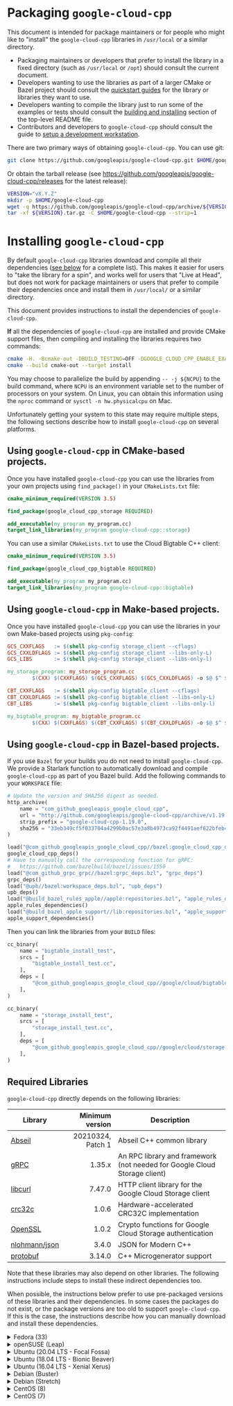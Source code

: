 # Packaging `google-cloud-cpp`

<!-- This is an automatically generated file -->
<!-- Make changes in ci/generate-markdown/generate-packaging.sh -->

This document is intended for package maintainers or for people who might like
to "install" the `google-cloud-cpp` libraries in `/usr/local` or a similar
directory.

* Packaging maintainers or developers that prefer to install the library in a
  fixed directory (such as `/usr/local` or `/opt`) should consult the current
  document.
* Developers wanting to use the libraries as part of a larger CMake or Bazel
  project should consult the [quickstart guides](/README.md#quickstart) for the
  library or libraries they want to use.
* Developers wanting to compile the library just to run some of the examples or
  tests should consult the
  [building and installing](/README.md#building-and-installing) section of the
  top-level README file.
* Contributors and developers to `google-cloud-cpp` should consult the guide to
  [setup a development workstation][howto-setup-dev-workstation].

[howto-setup-dev-workstation]: /doc/contributor/howto-guide-setup-development-workstation.md

There are two primary ways of obtaining `google-cloud-cpp`. You can use git:

```bash
git clone https://github.com/googleapis/google-cloud-cpp.git $HOME/google-cloud-cpp
```

Or obtain the tarball release (see
https://github.com/googleapis/google-cloud-cpp/releases for the latest
release):

```bash
VERSION="vX.Y.Z"
mkdir -p $HOME/google-cloud-cpp
wget -q https://github.com/googleapis/google-cloud-cpp/archive/${VERSION}.tar.gz
tar -xf ${VERSION}.tar.gz -C $HOME/google-cloud-cpp --strip=1
```

# Installing `google-cloud-cpp`

<!-- This is an automatically generated file -->
<!-- Make changes in ci/generate-markdown/generate-packaging.sh -->

By default `google-cloud-cpp` libraries download and compile all their
dependencies ([see below](#required-libraries) for a complete list). This makes
it easier for users to "take the library for a spin", and works well for users
that "Live at Head", but does not work for package maintainers or users that
prefer to compile their dependencies once and install them in `/usr/local/` or
a similar directory.

This document provides instructions to install the dependencies of
`google-cloud-cpp`.

**If** all the dependencies of `google-cloud-cpp` are installed and provide
CMake support files, then compiling and installing the libraries
requires two commands:

```bash
cmake -H. -Bcmake-out -DBUILD_TESTING=OFF -DGOOGLE_CLOUD_CPP_ENABLE_EXAMPLES=OFF
cmake --build cmake-out --target install
```

You may choose to parallelize the build by appending `-- -j ${NCPU}` to the
build command, where `NCPU` is an environment variable set to the number of
processors on your system. On Linux, you can obtain this information using the
`nproc` command or `sysctl -n hw.physicalcpu` on Mac.

Unfortunately getting your system to this state may require multiple steps,
the following sections describe how to install `google-cloud-cpp` on several
platforms.

## Using `google-cloud-cpp` in CMake-based projects.

Once you have installed `google-cloud-cpp` you can use the libraries from
your own projects using `find_package()` in your `CMakeLists.txt` file:

```CMake
cmake_minimum_required(VERSION 3.5)

find_package(google_cloud_cpp_storage REQUIRED)

add_executable(my_program my_program.cc)
target_link_libraries(my_program google-cloud-cpp::storage)
```

You can use a similar `CMakeLists.txt` to use the Cloud Bigtable C++ client:

```CMake
cmake_minimum_required(VERSION 3.5)

find_package(google_cloud_cpp_bigtable REQUIRED)

add_executable(my_program my_program.cc)
target_link_libraries(my_program google-cloud-cpp::bigtable)
```

## Using `google-cloud-cpp` in Make-based projects.

Once you have installed `google-cloud-cpp` you can use the libraries in your
own Make-based projects using `pkg-config`:

```Makefile
GCS_CXXFLAGS   := $(shell pkg-config storage_client --cflags)
GCS_CXXLDFLAGS := $(shell pkg-config storage_client --libs-only-L)
GCS_LIBS       := $(shell pkg-config storage_client --libs-only-l)

my_storage_program: my_storage_program.cc
        $(CXX) $(CXXFLAGS) $(GCS_CXXFLAGS) $(GCS_CXXLDFLAGS) -o $@ $^ $(GCS_LIBS)

CBT_CXXFLAGS   := $(shell pkg-config bigtable_client --cflags)
CBT_CXXLDFLAGS := $(shell pkg-config bigtable_client --libs-only-L)
CBT_LIBS       := $(shell pkg-config bigtable_client --libs-only-l)

my_bigtable_program: my_bigtable_program.cc
        $(CXX) $(CXXFLAGS) $(CBT_CXXFLAGS) $(CBT_CXXLDFLAGS) -o $@ $^ $(CBT_LIBS)
```

## Using `google-cloud-cpp` in Bazel-based projects.

If you use `Bazel` for your builds you do not need to install
`google-cloud-cpp`. We provide a Starlark function to automatically download and
compile `google-cloud-cpp` as part of you Bazel build. Add the following
commands to your `WORKSPACE` file:

```Python
# Update the version and SHA256 digest as needed.
http_archive(
    name = "com_github_googleapis_google_cloud_cpp",
    url = "http://github.com/googleapis/google-cloud-cpp/archive/v1.19.0.tar.gz",
    strip_prefix = "google-cloud-cpp-1.19.0",
    sha256 = "33eb349cf5f033704a4299b0ac57e3a8b4973ca92f4491aef822bfeb41e69d27",
)

load("@com_github_googleapis_google_cloud_cpp//bazel:google_cloud_cpp_deps.bzl", "google_cloud_cpp_deps")
google_cloud_cpp_deps()
# Have to manually call the corresponding function for gRPC:
#   https://github.com/bazelbuild/bazel/issues/1550
load("@com_github_grpc_grpc//bazel:grpc_deps.bzl", "grpc_deps")
grpc_deps()
load("@upb//bazel:workspace_deps.bzl", "upb_deps")
upb_deps()
load("@build_bazel_rules_apple//apple:repositories.bzl", "apple_rules_dependencies")
apple_rules_dependencies()
load("@build_bazel_apple_support//lib:repositories.bzl", "apple_support_dependencies")
apple_support_dependencies()
```

Then you can link the libraries from your `BUILD` files:

```Python
cc_binary(
    name = "bigtable_install_test",
    srcs = [
        "bigtable_install_test.cc",
    ],
    deps = [
        "@com_github_googleapis_google_cloud_cpp//google/cloud/bigtable:bigtable_client",
    ],
)

cc_binary(
    name = "storage_install_test",
    srcs = [
        "storage_install_test.cc",
    ],
    deps = [
        "@com_github_googleapis_google_cloud_cpp//google/cloud/storage:storage_client",
    ],
)
```

## Required Libraries

`google-cloud-cpp` directly depends on the following libraries:

| Library | Minimum version | Description |
| ------- | --------------: | ----------- |
| [Abseil][abseil-gh] | 20210324, Patch 1 | Abseil C++ common library |
| [gRPC][gRPC-gh] | 1.35.x | An RPC library and framework (not needed for Google Cloud Storage client) |
| [libcurl][libcurl-gh] | 7.47.0  | HTTP client library for the Google Cloud Storage client |
| [crc32c][crc32c-gh]  | 1.0.6 | Hardware-accelerated CRC32C implementation |
| [OpenSSL][OpenSSL-gh] | 1.0.2 | Crypto functions for Google Cloud Storage authentication |
| [nlohmann/json][nlohmann-json-gh] | 3.4.0 | JSON for Modern C++ |
| [protobuf][protobuf-gh] | 3.14.0 | C++ Microgenerator support |

[abseil-gh]: https://github.com/abseil/abseil-cpp
[gRPC-gh]: https://github.com/grpc/grpc
[libcurl-gh]: https://github.com/curl/curl
[crc32c-gh]: https://github.com/google/crc32c
[OpenSSL-gh]: https://github.com/openssl/openssl
[nlohmann-json-gh]: https://github.com/nlohmann/json
[protobuf-gh]: https://github.com/protocolbuffers/protobuf

Note that these libraries may also depend on other libraries. The following
instructions include steps to install these indirect dependencies too.

When possible, the instructions below prefer to use pre-packaged versions of
these libraries and their dependencies. In some cases the packages do not exist,
or the package versions are too old to support `google-cloud-cpp`. If this is
the case, the instructions describe how you can manually download and install
these dependencies.

<details>
<summary>Fedora (33)</summary>
<br>

Install the minimal development tools:

```bash
sudo dnf makecache && \
sudo dnf install -y ccache cmake gcc-c++ git make openssl-devel patch pkgconfig \
        zlib-devel
```

Fedora 31 includes packages for gRPC, libcurl, and OpenSSL that are recent
enough for the project. Install these packages and additional development
tools to compile the dependencies:

```bash
sudo dnf makecache && \
sudo dnf install -y grpc-devel grpc-plugins \
        libcurl-devel protobuf-compiler tar wget zlib-devel
```

The following steps will install libraries and tools in `/usr/local`. By
default pkg-config does not search in these directories.

```bash
export PKG_CONFIG_PATH=/usr/local/lib64/pkgconfig
```

#### Abseil

We need a recent version of Abseil.

```bash
mkdir -p $HOME/Downloads/abseil-cpp && cd $HOME/Downloads/abseil-cpp
curl -sSL https://github.com/abseil/abseil-cpp/archive/20210324.1.tar.gz | \
    tar -xzf - --strip-components=1 && \
    sed -i 's/^#define ABSL_OPTION_USE_\(.*\) 2/#define ABSL_OPTION_USE_\1 0/' "absl/base/options.h" && \
    cmake \
      -DCMAKE_BUILD_TYPE=Release \
      -DBUILD_TESTING=OFF \
      -DBUILD_SHARED_LIBS=yes \
      -DCMAKE_CXX_STANDARD=11 \
      -H. -Bcmake-out && \
    cmake --build cmake-out -- -j ${NCPU:-4} && \
sudo cmake --build cmake-out --target install -- -j ${NCPU:-4} && \
sudo ldconfig
```

#### crc32c

The project depends on the Crc32c library, we need to compile this from
source:

```bash
mkdir -p $HOME/Downloads/crc32c && cd $HOME/Downloads/crc32c
curl -sSL https://github.com/google/crc32c/archive/1.1.0.tar.gz | \
    tar -xzf - --strip-components=1 && \
    cmake \
        -DCMAKE_BUILD_TYPE=Release \
        -DBUILD_SHARED_LIBS=yes \
        -DCRC32C_BUILD_TESTS=OFF \
        -DCRC32C_BUILD_BENCHMARKS=OFF \
        -DCRC32C_USE_GLOG=OFF \
        -H. -Bcmake-out && \
    cmake --build cmake-out -- -j ${NCPU:-4} && \
sudo cmake --build cmake-out --target install -- -j ${NCPU:-4} && \
sudo ldconfig
```

#### nlohmann_json library

The project depends on the nlohmann_json library. We use CMake to
install it as this installs the necessary CMake configuration files.
Note that this is a header-only library, and often installed manually.
This leaves your environment without support for CMake pkg-config.

```bash
mkdir -p $HOME/Downloads/json && cd $HOME/Downloads/json
curl -sSL https://github.com/nlohmann/json/archive/v3.9.1.tar.gz | \
    tar -xzf - --strip-components=1 && \
    cmake \
      -DCMAKE_BUILD_TYPE=Release \
      -DBUILD_SHARED_LIBS=yes \
      -DBUILD_TESTING=OFF \
      -H. -Bcmake-out/nlohmann/json && \
sudo cmake --build cmake-out/nlohmann/json --target install -- -j ${NCPU} && \
sudo ldconfig
```

#### Compile and install the main project

We can now compile and install `google-cloud-cpp`

```bash
# Pick a location to install the artifacts, e.g., `/usr/local` or `/opt`
PREFIX="${HOME}/google-cloud-cpp-installed"
cmake -H. -Bcmake-out \
  -DBUILD_TESTING=OFF \
  -DGOOGLE_CLOUD_CPP_ENABLE_EXAMPLES=OFF \
  -DCMAKE_INSTALL_PREFIX="${PREFIX}"
cmake --build cmake-out -- -j "$(nproc)"
cmake --build cmake-out --target install
```

</details>

<details>
<summary>openSUSE (Leap)</summary>
<br>

Install the minimal development tools, libcurl and OpenSSL. The gRPC Makefile
uses `which` to determine whether the compiler is available. Install this
command for the extremely rare case where it may be missing from your
workstation or build server.

```bash
sudo zypper refresh && \
sudo zypper install --allow-downgrade -y automake ccache cmake curl \
        gcc gcc-c++ git gzip libcurl-devel libopenssl-devel \
        libtool make patch re2-devel tar wget which zlib zlib-devel-static
```

The following steps will install libraries and tools in `/usr/local`. openSUSE
does not search for shared libraries in these directories by default, there
are multiple ways to solve this problem, the following steps are one solution:

```bash
(echo "/usr/local/lib" ; echo "/usr/local/lib64") | \
sudo tee /etc/ld.so.conf.d/usrlocal.conf
export PKG_CONFIG_PATH=/usr/local/lib/pkgconfig:/usr/local/lib64/pkgconfig
export PATH=/usr/local/bin:${PATH}
```

#### Abseil

We need a recent version of Abseil.

```bash
mkdir -p $HOME/Downloads/abseil-cpp && cd $HOME/Downloads/abseil-cpp
curl -sSL https://github.com/abseil/abseil-cpp/archive/20210324.1.tar.gz | \
    tar -xzf - --strip-components=1 && \
    sed -i 's/^#define ABSL_OPTION_USE_\(.*\) 2/#define ABSL_OPTION_USE_\1 0/' "absl/base/options.h" && \
    cmake \
      -DCMAKE_BUILD_TYPE=Release \
      -DBUILD_TESTING=OFF \
      -DBUILD_SHARED_LIBS=yes \
      -DCMAKE_CXX_STANDARD=11 \
      -H. -Bcmake-out && \
    cmake --build cmake-out -- -j ${NCPU:-4} && \
sudo cmake --build cmake-out --target install -- -j ${NCPU:-4} && \
sudo ldconfig
```

#### Protobuf

We need to install a version of Protobuf that is recent enough to support the
Google Cloud Platform proto files:

```bash
mkdir -p $HOME/Downloads/protobuf && cd $HOME/Downloads/protobuf
curl -sSL https://github.com/google/protobuf/archive/v3.17.1.tar.gz | \
    tar -xzf - --strip-components=1 && \
    cmake \
        -DCMAKE_BUILD_TYPE=Release \
        -DBUILD_SHARED_LIBS=yes \
        -Dprotobuf_BUILD_TESTS=OFF \
        -Hcmake -Bcmake-out && \
    cmake --build cmake-out -- -j ${NCPU:-4} && \
sudo cmake --build cmake-out --target install -- -j ${NCPU:-4} && \
sudo ldconfig
```

#### c-ares

Recent versions of gRPC require c-ares >= 1.11, while openSUSE/Leap
distributes c-ares-1.9. Manually install a newer version:

```bash
mkdir -p $HOME/Downloads/c-ares && cd $HOME/Downloads/c-ares
curl -sSL https://github.com/c-ares/c-ares/archive/cares-1_14_0.tar.gz | \
    tar -xzf - --strip-components=1 && \
    ./buildconf && ./configure && make -j ${NCPU:-4} && \
sudo make install && \
sudo ldconfig
```

#### gRPC

We also need a version of gRPC that is recent enough to support the Google
Cloud Platform proto files. We manually install it using:

```bash
mkdir -p $HOME/Downloads/grpc && cd $HOME/Downloads/grpc
curl -sSL https://github.com/grpc/grpc/archive/v1.37.1.tar.gz | \
    tar -xzf - --strip-components=1 && \
    cmake \
        -DCMAKE_BUILD_TYPE=Release \
        -DgRPC_INSTALL=ON \
        -DgRPC_BUILD_TESTS=OFF \
        -DgRPC_ABSL_PROVIDER=package \
        -DgRPC_CARES_PROVIDER=package \
        -DgRPC_PROTOBUF_PROVIDER=package \
        -DgRPC_RE2_PROVIDER=package \
        -DgRPC_SSL_PROVIDER=package \
        -DgRPC_ZLIB_PROVIDER=package \
        -H. -Bcmake-out && \
    cmake --build cmake-out -- -j ${NCPU:-4} && \
sudo cmake --build cmake-out --target install -- -j ${NCPU:-4} && \
sudo ldconfig
```

#### crc32c

The project depends on the Crc32c library, we need to compile this from
source:

```bash
mkdir -p $HOME/Downloads/crc32c && cd $HOME/Downloads/crc32c
curl -sSL https://github.com/google/crc32c/archive/1.1.0.tar.gz | \
    tar -xzf - --strip-components=1 && \
    cmake \
        -DCMAKE_BUILD_TYPE=Release \
        -DBUILD_SHARED_LIBS=yes \
        -DCRC32C_BUILD_TESTS=OFF \
        -DCRC32C_BUILD_BENCHMARKS=OFF \
        -DCRC32C_USE_GLOG=OFF \
        -H. -Bcmake-out && \
    cmake --build cmake-out -- -j ${NCPU:-4} && \
sudo cmake --build cmake-out --target install -- -j ${NCPU:-4} && \
sudo ldconfig
```

#### nlohmann_json library

The project depends on the nlohmann_json library. We use CMake to
install it as this installs the necessary CMake configuration files.
Note that this is a header-only library, and often installed manually.
This leaves your environment without support for CMake pkg-config.

```bash
mkdir -p $HOME/Downloads/json && cd $HOME/Downloads/json
curl -sSL https://github.com/nlohmann/json/archive/v3.9.1.tar.gz | \
    tar -xzf - --strip-components=1 && \
    cmake \
      -DCMAKE_BUILD_TYPE=Release \
      -DBUILD_SHARED_LIBS=yes \
      -DBUILD_TESTING=OFF \
      -H. -Bcmake-out/nlohmann/json && \
sudo cmake --build cmake-out/nlohmann/json --target install -- -j ${NCPU} && \
sudo ldconfig
```

#### Compile and install the main project

We can now compile and install `google-cloud-cpp`

```bash
# Pick a location to install the artifacts, e.g., `/usr/local` or `/opt`
PREFIX="${HOME}/google-cloud-cpp-installed"
cmake -H. -Bcmake-out \
  -DBUILD_TESTING=OFF \
  -DGOOGLE_CLOUD_CPP_ENABLE_EXAMPLES=OFF \
  -DCMAKE_INSTALL_PREFIX="${PREFIX}"
cmake --build cmake-out -- -j "$(nproc)"
cmake --build cmake-out --target install
```

</details>

<details>
<summary>Ubuntu (20.04 LTS - Focal Fossa)</summary>
<br>

Install the minimal development tools, libcurl, OpenSSL and libc-ares:

```bash
export DEBIAN_FRONTEND=noninteractive
sudo apt-get update && \
sudo apt-get --no-install-recommends install -y apt-transport-https apt-utils \
        automake build-essential ccache cmake ca-certificates curl git \
        gcc g++ libc-ares-dev libc-ares2 libcurl4-openssl-dev libre2-dev \
        libssl-dev m4 make pkg-config tar wget zlib1g-dev
```

#### Abseil

We need a recent version of Abseil.

```bash
mkdir -p $HOME/Downloads/abseil-cpp && cd $HOME/Downloads/abseil-cpp
curl -sSL https://github.com/abseil/abseil-cpp/archive/20210324.1.tar.gz | \
    tar -xzf - --strip-components=1 && \
    sed -i 's/^#define ABSL_OPTION_USE_\(.*\) 2/#define ABSL_OPTION_USE_\1 0/' "absl/base/options.h" && \
    cmake \
      -DCMAKE_BUILD_TYPE=Release \
      -DBUILD_TESTING=OFF \
      -DBUILD_SHARED_LIBS=yes \
      -DCMAKE_CXX_STANDARD=11 \
      -H. -Bcmake-out && \
    cmake --build cmake-out -- -j ${NCPU:-4} && \
sudo cmake --build cmake-out --target install -- -j ${NCPU:-4} && \
sudo ldconfig
```

#### Protobuf

We need to install a version of Protobuf that is recent enough to support the
Google Cloud Platform proto files:

```bash
mkdir -p $HOME/Downloads/protobuf && cd $HOME/Downloads/protobuf
curl -sSL https://github.com/google/protobuf/archive/v3.17.1.tar.gz | \
    tar -xzf - --strip-components=1 && \
    cmake \
        -DCMAKE_BUILD_TYPE=Release \
        -DBUILD_SHARED_LIBS=yes \
        -Dprotobuf_BUILD_TESTS=OFF \
        -Hcmake -Bcmake-out && \
    cmake --build cmake-out -- -j ${NCPU:-4} && \
sudo cmake --build cmake-out --target install -- -j ${NCPU:-4} && \
sudo ldconfig
```

#### gRPC

We also need a version of gRPC that is recent enough to support the Google
Cloud Platform proto files. We install it using:

```bash
mkdir -p $HOME/Downloads/grpc && cd $HOME/Downloads/grpc
curl -sSL https://github.com/grpc/grpc/archive/v1.37.1.tar.gz | \
    tar -xzf - --strip-components=1 && \
    cmake \
        -DCMAKE_BUILD_TYPE=Release \
        -DgRPC_INSTALL=ON \
        -DgRPC_BUILD_TESTS=OFF \
        -DgRPC_ABSL_PROVIDER=package \
        -DgRPC_CARES_PROVIDER=package \
        -DgRPC_PROTOBUF_PROVIDER=package \
        -DgRPC_RE2_PROVIDER=package \
        -DgRPC_SSL_PROVIDER=package \
        -DgRPC_ZLIB_PROVIDER=package \
        -H. -Bcmake-out && \
    cmake --build cmake-out -- -j ${NCPU:-4} && \
sudo cmake --build cmake-out --target install -- -j ${NCPU:-4} && \
sudo ldconfig
```

#### crc32c

The project depends on the Crc32c library, we need to compile this from
source:

```bash
mkdir -p $HOME/Downloads/crc32c && cd $HOME/Downloads/crc32c
curl -sSL https://github.com/google/crc32c/archive/1.1.0.tar.gz | \
    tar -xzf - --strip-components=1 && \
    cmake \
        -DCMAKE_BUILD_TYPE=Release \
        -DBUILD_SHARED_LIBS=yes \
        -DCRC32C_BUILD_TESTS=OFF \
        -DCRC32C_BUILD_BENCHMARKS=OFF \
        -DCRC32C_USE_GLOG=OFF \
        -H. -Bcmake-out && \
    cmake --build cmake-out -- -j ${NCPU:-4} && \
sudo cmake --build cmake-out --target install -- -j ${NCPU:-4} && \
sudo ldconfig
```

#### nlohmann_json library

The project depends on the nlohmann_json library. We use CMake to
install it as this installs the necessary CMake configuration files.
Note that this is a header-only library, and often installed manually.
This leaves your environment without support for CMake pkg-config.

```bash
mkdir -p $HOME/Downloads/json && cd $HOME/Downloads/json
curl -sSL https://github.com/nlohmann/json/archive/v3.9.1.tar.gz | \
    tar -xzf - --strip-components=1 && \
    cmake \
      -DCMAKE_BUILD_TYPE=Release \
      -DBUILD_SHARED_LIBS=yes \
      -DBUILD_TESTING=OFF \
      -H. -Bcmake-out/nlohmann/json && \
sudo cmake --build cmake-out/nlohmann/json --target install -- -j ${NCPU} && \
sudo ldconfig
```

#### Compile and install the main project

We can now compile and install `google-cloud-cpp`

```bash
# Pick a location to install the artifacts, e.g., `/usr/local` or `/opt`
PREFIX="${HOME}/google-cloud-cpp-installed"
cmake -H. -Bcmake-out \
  -DBUILD_TESTING=OFF \
  -DGOOGLE_CLOUD_CPP_ENABLE_EXAMPLES=OFF \
  -DCMAKE_INSTALL_PREFIX="${PREFIX}"
cmake --build cmake-out -- -j "$(nproc)"
cmake --build cmake-out --target install
```

</details>

<details>
<summary>Ubuntu (18.04 LTS - Bionic Beaver)</summary>
<br>

Install the minimal development tools, libcurl, OpenSSL and libc-ares:

```bash
sudo apt-get update && \
sudo apt-get --no-install-recommends install -y apt-transport-https apt-utils \
        automake build-essential ccache cmake ca-certificates curl git \
        gcc g++ libc-ares-dev libc-ares2 libcurl4-openssl-dev libssl-dev m4 \
        make pkg-config tar wget zlib1g-dev
```

#### Abseil

We need a recent version of Abseil.

```bash
mkdir -p $HOME/Downloads/abseil-cpp && cd $HOME/Downloads/abseil-cpp
curl -sSL https://github.com/abseil/abseil-cpp/archive/20210324.1.tar.gz | \
    tar -xzf - --strip-components=1 && \
    sed -i 's/^#define ABSL_OPTION_USE_\(.*\) 2/#define ABSL_OPTION_USE_\1 0/' "absl/base/options.h" && \
    cmake \
      -DCMAKE_BUILD_TYPE=Release \
      -DBUILD_TESTING=OFF \
      -DBUILD_SHARED_LIBS=yes \
      -DCMAKE_CXX_STANDARD=11 \
      -H. -Bcmake-out && \
    cmake --build cmake-out -- -j ${NCPU:-4} && \
sudo cmake --build cmake-out --target install -- -j ${NCPU:-4} && \
sudo ldconfig
```

#### Protobuf

We need to install a version of Protobuf that is recent enough to support the
Google Cloud Platform proto files:

```bash
mkdir -p $HOME/Downloads/protobuf && cd $HOME/Downloads/protobuf
curl -sSL https://github.com/google/protobuf/archive/v3.17.1.tar.gz | \
    tar -xzf - --strip-components=1 && \
    cmake \
        -DCMAKE_BUILD_TYPE=Release \
        -DBUILD_SHARED_LIBS=yes \
        -Dprotobuf_BUILD_TESTS=OFF \
        -Hcmake -Bcmake-out && \
    cmake --build cmake-out -- -j ${NCPU:-4} && \
sudo cmake --build cmake-out --target install -- -j ${NCPU:-4} && \
sudo ldconfig
```

#### RE2

We need a newer version of RE2 than the system package provides.

```bash
mkdir -p $HOME/Downloads/re2 && cd $HOME/Downloads/re2
curl -sSL https://github.com/google/re2/archive/2020-11-01.tar.gz | \
    tar -xzf - --strip-components=1 && \
    cmake -DCMAKE_BUILD_TYPE=Release \
        -DBUILD_SHARED_LIBS=ON \
        -DRE2_BUILD_TESTING=OFF \
        -H. -Bcmake-out && \
    cmake --build cmake-out -- -j ${NCPU:-4} && \
sudo cmake --build cmake-out --target install -- -j ${NCPU:-4} && \
sudo ldconfig
```

#### gRPC

We also need a version of gRPC that is recent enough to support the Google
Cloud Platform proto files. We install it using:

```bash
mkdir -p $HOME/Downloads/grpc && cd $HOME/Downloads/grpc
curl -sSL https://github.com/grpc/grpc/archive/v1.37.1.tar.gz | \
    tar -xzf - --strip-components=1 && \
    cmake \
        -DCMAKE_BUILD_TYPE=Release \
        -DgRPC_INSTALL=ON \
        -DgRPC_BUILD_TESTS=OFF \
        -DgRPC_ABSL_PROVIDER=package \
        -DgRPC_CARES_PROVIDER=package \
        -DgRPC_PROTOBUF_PROVIDER=package \
        -DgRPC_RE2_PROVIDER=package \
        -DgRPC_SSL_PROVIDER=package \
        -DgRPC_ZLIB_PROVIDER=package \
        -H. -Bcmake-out && \
    cmake --build cmake-out -- -j ${NCPU:-4} && \
sudo cmake --build cmake-out --target install -- -j ${NCPU:-4} && \
sudo ldconfig
```

#### crc32c

The project depends on the Crc32c library, we need to compile this from
source:

```bash
mkdir -p $HOME/Downloads/crc32c && cd $HOME/Downloads/crc32c
curl -sSL https://github.com/google/crc32c/archive/1.1.0.tar.gz | \
    tar -xzf - --strip-components=1 && \
    cmake \
        -DCMAKE_BUILD_TYPE=Release \
        -DBUILD_SHARED_LIBS=yes \
        -DCRC32C_BUILD_TESTS=OFF \
        -DCRC32C_BUILD_BENCHMARKS=OFF \
        -DCRC32C_USE_GLOG=OFF \
        -H. -Bcmake-out && \
    cmake --build cmake-out -- -j ${NCPU:-4} && \
sudo cmake --build cmake-out --target install -- -j ${NCPU:-4} && \
sudo ldconfig
```

#### nlohmann_json library

The project depends on the nlohmann_json library. We use CMake to
install it as this installs the necessary CMake configuration files.
Note that this is a header-only library, and often installed manually.
This leaves your environment without support for CMake pkg-config.

```bash
mkdir -p $HOME/Downloads/json && cd $HOME/Downloads/json
curl -sSL https://github.com/nlohmann/json/archive/v3.9.1.tar.gz | \
    tar -xzf - --strip-components=1 && \
    cmake \
      -DCMAKE_BUILD_TYPE=Release \
      -DBUILD_SHARED_LIBS=yes \
      -DBUILD_TESTING=OFF \
      -H. -Bcmake-out/nlohmann/json && \
sudo cmake --build cmake-out/nlohmann/json --target install -- -j ${NCPU} && \
sudo ldconfig
```

#### Compile and install the main project

We can now compile and install `google-cloud-cpp`

```bash
# Pick a location to install the artifacts, e.g., `/usr/local` or `/opt`
PREFIX="${HOME}/google-cloud-cpp-installed"
cmake -H. -Bcmake-out \
  -DBUILD_TESTING=OFF \
  -DGOOGLE_CLOUD_CPP_ENABLE_EXAMPLES=OFF \
  -DCMAKE_INSTALL_PREFIX="${PREFIX}"
cmake --build cmake-out -- -j "$(nproc)"
cmake --build cmake-out --target install
```

</details>

<details>
<summary>Ubuntu (16.04 LTS - Xenial Xerus)</summary>
<br>

Install the minimal development tools, OpenSSL and libcurl:

```bash
sudo apt-get update && \
sudo apt-get --no-install-recommends install -y apt-transport-https apt-utils \
        automake build-essential ccache cmake ca-certificates curl git \
        gcc g++ libcurl4-openssl-dev libssl-dev libtool m4 make \
        pkg-config tar wget zlib1g-dev
```

#### Abseil

We need a recent version of Abseil.

```bash
mkdir -p $HOME/Downloads/abseil-cpp && cd $HOME/Downloads/abseil-cpp
curl -sSL https://github.com/abseil/abseil-cpp/archive/20210324.1.tar.gz | \
    tar -xzf - --strip-components=1 && \
    sed -i 's/^#define ABSL_OPTION_USE_\(.*\) 2/#define ABSL_OPTION_USE_\1 0/' "absl/base/options.h" && \
    cmake \
      -DCMAKE_BUILD_TYPE=Release \
      -DBUILD_TESTING=OFF \
      -DBUILD_SHARED_LIBS=yes \
      -DCMAKE_CXX_STANDARD=11 \
      -H. -Bcmake-out && \
    cmake --build cmake-out -- -j ${NCPU:-4} && \
sudo cmake --build cmake-out --target install -- -j ${NCPU:-4} && \
sudo ldconfig
```

#### Protobuf

We need to install a version of Protobuf that is recent enough to support the
Google Cloud Platform proto files:

```bash
mkdir -p $HOME/Downloads/protobuf && cd $HOME/Downloads/protobuf
curl -sSL https://github.com/google/protobuf/archive/v3.17.1.tar.gz | \
    tar -xzf - --strip-components=1 && \
    cmake \
        -DCMAKE_BUILD_TYPE=Release \
        -DBUILD_SHARED_LIBS=yes \
        -Dprotobuf_BUILD_TESTS=OFF \
        -Hcmake -Bcmake-out && \
    cmake --build cmake-out -- -j ${NCPU:-4} && \
sudo cmake --build cmake-out --target install -- -j ${NCPU:-4} && \
sudo ldconfig
```

#### c-ares

Recent versions of gRPC require c-ares >= 1.11, while Ubuntu-16.04
distributes c-ares-1.10. Manually install a newer version:

```bash
mkdir -p $HOME/Downloads/c-ares && cd $HOME/Downloads/c-ares
curl -sSL https://github.com/c-ares/c-ares/archive/cares-1_14_0.tar.gz | \
    tar -xzf - --strip-components=1 && \
    ./buildconf && ./configure && make -j ${NCPU:-4} && \
sudo make install && \
sudo ldconfig
```

#### RE2

We need a newer version of RE2 than the system package provides.

```bash
mkdir -p $HOME/Downloads/re2 && cd $HOME/Downloads/re2
curl -sSL https://github.com/google/re2/archive/2020-11-01.tar.gz | \
    tar -xzf - --strip-components=1 && \
    cmake -DCMAKE_BUILD_TYPE=Release \
        -DBUILD_SHARED_LIBS=ON \
        -DRE2_BUILD_TESTING=OFF \
        -H. -Bcmake-out && \
    cmake --build cmake-out -- -j ${NCPU:-4} && \
sudo cmake --build cmake-out --target install -- -j ${NCPU:-4} && \
sudo ldconfig
```

#### gRPC

We also need a version of gRPC that is recent enough to support the Google
Cloud Platform proto files. We can install gRPC from source using:

```bash
mkdir -p $HOME/Downloads/grpc && cd $HOME/Downloads/grpc
curl -sSL https://github.com/grpc/grpc/archive/v1.37.1.tar.gz | \
    tar -xzf - --strip-components=1 && \
    cmake \
        -DCMAKE_BUILD_TYPE=Release \
        -DgRPC_INSTALL=ON \
        -DgRPC_BUILD_TESTS=OFF \
        -DgRPC_ABSL_PROVIDER=package \
        -DgRPC_CARES_PROVIDER=package \
        -DgRPC_PROTOBUF_PROVIDER=package \
        -DgRPC_RE2_PROVIDER=package \
        -DgRPC_SSL_PROVIDER=package \
        -DgRPC_ZLIB_PROVIDER=package \
        -H. -Bcmake-out && \
    cmake --build cmake-out -- -j ${NCPU:-4} && \
sudo cmake --build cmake-out --target install -- -j ${NCPU:-4} && \
sudo ldconfig
```

#### crc32c

The project depends on the Crc32c library, we need to compile this from
source:

```bash
mkdir -p $HOME/Downloads/crc32c && cd $HOME/Downloads/crc32c
curl -sSL https://github.com/google/crc32c/archive/1.1.0.tar.gz | \
    tar -xzf - --strip-components=1 && \
    cmake \
        -DCMAKE_BUILD_TYPE=Release \
        -DBUILD_SHARED_LIBS=yes \
        -DCRC32C_BUILD_TESTS=OFF \
        -DCRC32C_BUILD_BENCHMARKS=OFF \
        -DCRC32C_USE_GLOG=OFF \
        -H. -Bcmake-out && \
    cmake --build cmake-out -- -j ${NCPU:-4} && \
sudo cmake --build cmake-out --target install -- -j ${NCPU:-4} && \
sudo ldconfig
```

#### nlohmann_json library

The project depends on the nlohmann_json library. We use CMake to
install it as this installs the necessary CMake configuration files.
Note that this is a header-only library, and often installed manually.
This leaves your environment without support for CMake pkg-config.

```bash
mkdir -p $HOME/Downloads/json && cd $HOME/Downloads/json
curl -sSL https://github.com/nlohmann/json/archive/v3.9.1.tar.gz | \
    tar -xzf - --strip-components=1 && \
    sed -i \
        -e '1s/VERSION 3.8/VERSION 3.5/' \
        -e '/^target_compile_features/d' \
        CMakeLists.txt && \
    cmake \
      -DCMAKE_BUILD_TYPE=Release \
      -DBUILD_SHARED_LIBS=yes \
      -DBUILD_TESTING=OFF \
      -H. -Bcmake-out/nlohmann/json && \
sudo cmake --build cmake-out/nlohmann/json --target install -- -j ${NCPU} && \
sudo ldconfig
```

#### Compile and install the main project

We can now compile and install `google-cloud-cpp`

```bash
# Pick a location to install the artifacts, e.g., `/usr/local` or `/opt`
PREFIX="${HOME}/google-cloud-cpp-installed"
cmake -H. -Bcmake-out \
  -DBUILD_TESTING=OFF \
  -DGOOGLE_CLOUD_CPP_ENABLE_EXAMPLES=OFF \
  -DCMAKE_INSTALL_PREFIX="${PREFIX}"
cmake --build cmake-out -- -j "$(nproc)"
cmake --build cmake-out --target install
```

</details>

<details>
<summary>Debian (Buster)</summary>
<br>

Install the minimal development tools, libcurl, and OpenSSL:

```bash
sudo apt-get update && \
sudo apt-get --no-install-recommends install -y apt-transport-https apt-utils \
        automake build-essential ca-certificates ccache cmake curl git \
        gcc g++ libc-ares-dev libc-ares2 libcurl4-openssl-dev libssl-dev m4 \
        make pkg-config tar wget zlib1g-dev
```

Debian 10 includes versions of gRPC and Protobuf that support the
Google Cloud Platform proto files. We simply install these pre-built versions:

```bash
sudo apt-get update && \
sudo apt-get --no-install-recommends install -y libgrpc++-dev libprotobuf-dev \
    libprotoc-dev libc-ares-dev protobuf-compiler protobuf-compiler-grpc
```

#### Abseil

We need a recent version of Abseil.

```bash
mkdir -p $HOME/Downloads/abseil-cpp && cd $HOME/Downloads/abseil-cpp
curl -sSL https://github.com/abseil/abseil-cpp/archive/20210324.1.tar.gz | \
    tar -xzf - --strip-components=1 && \
    sed -i 's/^#define ABSL_OPTION_USE_\(.*\) 2/#define ABSL_OPTION_USE_\1 0/' "absl/base/options.h" && \
    cmake \
      -DCMAKE_BUILD_TYPE=Release \
      -DBUILD_TESTING=OFF \
      -DBUILD_SHARED_LIBS=yes \
      -DCMAKE_CXX_STANDARD=11 \
      -H. -Bcmake-out && \
    cmake --build cmake-out -- -j ${NCPU:-4} && \
sudo cmake --build cmake-out --target install -- -j ${NCPU:-4} && \
sudo ldconfig
```

#### crc32c

The project depends on the Crc32c library, we need to compile this from
source:

```bash
mkdir -p $HOME/Downloads/crc32c && cd $HOME/Downloads/crc32c
curl -sSL https://github.com/google/crc32c/archive/1.1.0.tar.gz | \
    tar -xzf - --strip-components=1 && \
    cmake \
        -DCMAKE_BUILD_TYPE=Release \
        -DBUILD_SHARED_LIBS=yes \
        -DCRC32C_BUILD_TESTS=OFF \
        -DCRC32C_BUILD_BENCHMARKS=OFF \
        -DCRC32C_USE_GLOG=OFF \
        -H. -Bcmake-out && \
    cmake --build cmake-out -- -j ${NCPU:-4} && \
sudo cmake --build cmake-out --target install -- -j ${NCPU:-4} && \
sudo ldconfig
```

#### nlohmann_json library

The project depends on the nlohmann_json library. We use CMake to
install it as this installs the necessary CMake configuration files.
Note that this is a header-only library, and often installed manually.
This leaves your environment without support for CMake pkg-config.

```bash
mkdir -p $HOME/Downloads/json && cd $HOME/Downloads/json
curl -sSL https://github.com/nlohmann/json/archive/v3.9.1.tar.gz | \
    tar -xzf - --strip-components=1 && \
    cmake \
      -DCMAKE_BUILD_TYPE=Release \
      -DBUILD_SHARED_LIBS=yes \
      -DBUILD_TESTING=OFF \
      -H. -Bcmake-out/nlohmann/json && \
sudo cmake --build cmake-out/nlohmann/json --target install -- -j ${NCPU} && \
sudo ldconfig
```

#### Compile and install the main project

We can now compile and install `google-cloud-cpp`

```bash
# Pick a location to install the artifacts, e.g., `/usr/local` or `/opt`
PREFIX="${HOME}/google-cloud-cpp-installed"
cmake -H. -Bcmake-out \
  -DBUILD_TESTING=OFF \
  -DGOOGLE_CLOUD_CPP_ENABLE_EXAMPLES=OFF \
  -DCMAKE_INSTALL_PREFIX="${PREFIX}"
cmake --build cmake-out -- -j "$(nproc)"
cmake --build cmake-out --target install
```

</details>

<details>
<summary>Debian (Stretch)</summary>
<br>

First install the development tools and libcurl.
On Debian 9, libcurl links against openssl-1.0.2, and one must link
against the same version or risk an inconsistent configuration of the library.
This is especially important for multi-threaded applications, as openssl-1.0.2
requires explicitly setting locking callbacks. Therefore, to use libcurl one
must link against openssl-1.0.2. To do so, we need to install libssl1.0-dev.
Note that this removes libssl-dev if you have it installed already, and would
prevent you from compiling against openssl-1.1.0.

```bash
sudo apt-get update && \
sudo apt-get --no-install-recommends install -y apt-transport-https apt-utils \
        automake build-essential ccache cmake ca-certificates curl git \
        gcc g++ libcurl4-openssl-dev libssl1.0-dev libtool make m4 pkg-config \
        tar wget zlib1g-dev
```

#### Abseil

We need a recent version of Abseil.

```bash
mkdir -p $HOME/Downloads/abseil-cpp && cd $HOME/Downloads/abseil-cpp
curl -sSL https://github.com/abseil/abseil-cpp/archive/20210324.1.tar.gz | \
    tar -xzf - --strip-components=1 && \
    sed -i 's/^#define ABSL_OPTION_USE_\(.*\) 2/#define ABSL_OPTION_USE_\1 0/' "absl/base/options.h" && \
    cmake \
      -DCMAKE_BUILD_TYPE=Release \
      -DBUILD_TESTING=OFF \
      -DBUILD_SHARED_LIBS=yes \
      -DCMAKE_CXX_STANDARD=11 \
      -H. -Bcmake-out && \
    cmake --build cmake-out -- -j ${NCPU:-4} && \
sudo cmake --build cmake-out --target install -- -j ${NCPU:-4} && \
sudo ldconfig
```

#### Protobuf

We need to install a version of Protobuf that is recent enough to support the
Google Cloud Platform proto files:

```bash
mkdir -p $HOME/Downloads/protobuf && cd $HOME/Downloads/protobuf
curl -sSL https://github.com/google/protobuf/archive/v3.17.1.tar.gz | \
    tar -xzf - --strip-components=1 && \
    cmake \
        -DCMAKE_BUILD_TYPE=Release \
        -DBUILD_SHARED_LIBS=yes \
        -Dprotobuf_BUILD_TESTS=OFF \
        -Hcmake -Bcmake-out && \
    cmake --build cmake-out -- -j ${NCPU:-4} && \
sudo cmake --build cmake-out --target install -- -j ${NCPU:-4} && \
sudo ldconfig
```

#### c-ares

Recent versions of gRPC require c-ares >= 1.13, while Debian Stretch
distributes c-ares-1.12. Manually install a newer version:

```bash
mkdir -p $HOME/Downloads/c-ares && cd $HOME/Downloads/c-ares
curl -sSL https://github.com/c-ares/c-ares/archive/cares-1_14_0.tar.gz | \
    tar -xzf - --strip-components=1 && \
    ./buildconf && ./configure && make -j ${NCPU:-4} && \
sudo make install && \
sudo ldconfig
```

#### RE2

We need a newer version of RE2 than the system package provides.

```bash
mkdir -p $HOME/Downloads/re2 && cd $HOME/Downloads/re2
curl -sSL https://github.com/google/re2/archive/2020-11-01.tar.gz | \
    tar -xzf - --strip-components=1 && \
    cmake -DCMAKE_BUILD_TYPE=Release \
        -DBUILD_SHARED_LIBS=ON \
        -DRE2_BUILD_TESTING=OFF \
        -H. -Bcmake-out && \
    cmake --build cmake-out -- -j ${NCPU:-4} && \
sudo cmake --build cmake-out --target install -- -j ${NCPU:-4} && \
sudo ldconfig
```

#### gRPC

To install gRPC we first need to configure pkg-config to find the version of
Protobuf we just installed in `/usr/local`:

```bash
mkdir -p $HOME/Downloads/grpc && cd $HOME/Downloads/grpc
curl -sSL https://github.com/grpc/grpc/archive/v1.37.1.tar.gz | \
    tar -xzf - --strip-components=1 && \
    cmake \
        -DCMAKE_BUILD_TYPE=Release \
        -DgRPC_INSTALL=ON \
        -DgRPC_BUILD_TESTS=OFF \
        -DgRPC_ABSL_PROVIDER=package \
        -DgRPC_CARES_PROVIDER=package \
        -DgRPC_PROTOBUF_PROVIDER=package \
        -DgRPC_RE2_PROVIDER=package \
        -DgRPC_SSL_PROVIDER=package \
        -DgRPC_ZLIB_PROVIDER=package \
        -H. -Bcmake-out && \
    cmake --build cmake-out -- -j ${NCPU:-4} && \
sudo cmake --build cmake-out --target install -- -j ${NCPU:-4} && \
sudo ldconfig
```

#### crc32c

The project depends on the Crc32c library, we need to compile this from
source:

```bash
mkdir -p $HOME/Downloads/crc32c && cd $HOME/Downloads/crc32c
curl -sSL https://github.com/google/crc32c/archive/1.1.0.tar.gz | \
    tar -xzf - --strip-components=1 && \
    cmake \
        -DCMAKE_BUILD_TYPE=Release \
        -DBUILD_SHARED_LIBS=yes \
        -DCRC32C_BUILD_TESTS=OFF \
        -DCRC32C_BUILD_BENCHMARKS=OFF \
        -DCRC32C_USE_GLOG=OFF \
        -H. -Bcmake-out && \
    cmake --build cmake-out -- -j ${NCPU:-4} && \
sudo cmake --build cmake-out --target install -- -j ${NCPU:-4} && \
sudo ldconfig
```

#### nlohmann_json library

The project depends on the nlohmann_json library. We use CMake to
install it as this installs the necessary CMake configuration files.
Note that this is a header-only library, and often installed manually.
This leaves your environment without support for CMake pkg-config.

```bash
mkdir -p $HOME/Downloads/json && cd $HOME/Downloads/json
curl -sSL https://github.com/nlohmann/json/archive/v3.9.1.tar.gz | \
    tar -xzf - --strip-components=1 && \
    sed -i \
        -e '1s/VERSION 3.8/VERSION 3.5/' \
        -e '/^target_compile_features/d' \
        CMakeLists.txt && \
    cmake \
      -DCMAKE_BUILD_TYPE=Release \
      -DBUILD_SHARED_LIBS=yes \
      -DBUILD_TESTING=OFF \
      -H. -Bcmake-out/nlohmann/json && \
sudo cmake --build cmake-out/nlohmann/json --target install -- -j ${NCPU} && \
sudo ldconfig
```

#### Compile and install the main project

We can now compile and install `google-cloud-cpp`

```bash
# Pick a location to install the artifacts, e.g., `/usr/local` or `/opt`
PREFIX="${HOME}/google-cloud-cpp-installed"
cmake -H. -Bcmake-out \
  -DBUILD_TESTING=OFF \
  -DGOOGLE_CLOUD_CPP_ENABLE_EXAMPLES=OFF \
  -DCMAKE_INSTALL_PREFIX="${PREFIX}"
cmake --build cmake-out -- -j "$(nproc)"
cmake --build cmake-out --target install
```

</details>

<details>
<summary>CentOS (8)</summary>
<br>

Install the minimal development tools, libcurl, OpenSSL, and the c-ares
library (required by gRPC):

```bash
sudo dnf makecache && \
sudo dnf install -y epel-release && \
sudo dnf makecache && \
sudo dnf install -y ccache cmake gcc-c++ git make openssl-devel patch pkgconfig \
        re2-devel zlib-devel libcurl-devel c-ares-devel tar wget which
```

The following steps will install libraries and tools in `/usr/local`. By
default CentOS-8 does not search for shared libraries in these directories,
there are multiple ways to solve this problem, the following steps are one
solution:

```bash
(echo "/usr/local/lib" ; echo "/usr/local/lib64") | \
sudo tee /etc/ld.so.conf.d/usrlocal.conf
export PKG_CONFIG_PATH=/usr/local/lib/pkgconfig:/usr/local/lib64/pkgconfig
export PATH=/usr/local/bin:${PATH}
```

#### Abseil

We need a recent version of Abseil.

```bash
mkdir -p $HOME/Downloads/abseil-cpp && cd $HOME/Downloads/abseil-cpp
curl -sSL https://github.com/abseil/abseil-cpp/archive/20210324.1.tar.gz | \
    tar -xzf - --strip-components=1 && \
    sed -i 's/^#define ABSL_OPTION_USE_\(.*\) 2/#define ABSL_OPTION_USE_\1 0/' "absl/base/options.h" && \
    cmake \
      -DCMAKE_BUILD_TYPE=Release \
      -DBUILD_TESTING=OFF \
      -DBUILD_SHARED_LIBS=yes \
      -DCMAKE_CXX_STANDARD=11 \
      -H. -Bcmake-out && \
    cmake --build cmake-out -- -j ${NCPU:-4} && \
sudo cmake --build cmake-out --target install -- -j ${NCPU:-4} && \
sudo ldconfig
```

#### Protobuf

We need to install a version of Protobuf that is recent enough to support the
Google Cloud Platform proto files:

```bash
mkdir -p $HOME/Downloads/protobuf && cd $HOME/Downloads/protobuf
curl -sSL https://github.com/google/protobuf/archive/v3.17.1.tar.gz | \
    tar -xzf - --strip-components=1 && \
    cmake \
        -DCMAKE_BUILD_TYPE=Release \
        -DBUILD_SHARED_LIBS=yes \
        -Dprotobuf_BUILD_TESTS=OFF \
        -Hcmake -Bcmake-out && \
    cmake --build cmake-out -- -j ${NCPU:-4} && \
sudo cmake --build cmake-out --target install -- -j ${NCPU:-4} && \
sudo ldconfig
```

#### gRPC

We also need a version of gRPC that is recent enough to support the Google
Cloud Platform proto files. We manually install it using:

```bash
mkdir -p $HOME/Downloads/grpc && cd $HOME/Downloads/grpc
curl -sSL https://github.com/grpc/grpc/archive/v1.37.1.tar.gz | \
    tar -xzf - --strip-components=1 && \
    cmake \
        -DCMAKE_BUILD_TYPE=Release \
        -DgRPC_INSTALL=ON \
        -DgRPC_BUILD_TESTS=OFF \
        -DgRPC_ABSL_PROVIDER=package \
        -DgRPC_CARES_PROVIDER=package \
        -DgRPC_PROTOBUF_PROVIDER=package \
        -DgRPC_RE2_PROVIDER=package \
        -DgRPC_SSL_PROVIDER=package \
        -DgRPC_ZLIB_PROVIDER=package \
        -H. -Bcmake-out && \
    cmake --build cmake-out -- -j ${NCPU:-4} && \
sudo cmake --build cmake-out --target install -- -j ${NCPU:-4} && \
sudo ldconfig
```

#### crc32c

The project depends on the Crc32c library, we need to compile this from
source:

```bash
mkdir -p $HOME/Downloads/crc32c && cd $HOME/Downloads/crc32c
curl -sSL https://github.com/google/crc32c/archive/1.1.0.tar.gz | \
    tar -xzf - --strip-components=1 && \
    cmake \
        -DCMAKE_BUILD_TYPE=Release \
        -DBUILD_SHARED_LIBS=yes \
        -DCRC32C_BUILD_TESTS=OFF \
        -DCRC32C_BUILD_BENCHMARKS=OFF \
        -DCRC32C_USE_GLOG=OFF \
        -H. -Bcmake-out && \
    cmake --build cmake-out -- -j ${NCPU:-4} && \
sudo cmake --build cmake-out --target install -- -j ${NCPU:-4} && \
sudo ldconfig
```

#### nlohmann_json library

The project depends on the nlohmann_json library. We use CMake to
install it as this installs the necessary CMake configuration files.
Note that this is a header-only library, and often installed manually.
This leaves your environment without support for CMake pkg-config.

```bash
mkdir -p $HOME/Downloads/json && cd $HOME/Downloads/json
curl -sSL https://github.com/nlohmann/json/archive/v3.9.1.tar.gz | \
    tar -xzf - --strip-components=1 && \
    cmake \
      -DCMAKE_BUILD_TYPE=Release \
      -DBUILD_SHARED_LIBS=yes \
      -DBUILD_TESTING=OFF \
      -H. -Bcmake-out/nlohmann/json && \
sudo cmake --build cmake-out/nlohmann/json --target install -- -j ${NCPU} && \
sudo ldconfig
```

#### Compile and install the main project

We can now compile and install `google-cloud-cpp`

```bash
# Pick a location to install the artifacts, e.g., `/usr/local` or `/opt`
PREFIX="${HOME}/google-cloud-cpp-installed"
cmake -H. -Bcmake-out \
  -DBUILD_TESTING=OFF \
  -DGOOGLE_CLOUD_CPP_ENABLE_EXAMPLES=OFF \
  -DCMAKE_INSTALL_PREFIX="${PREFIX}"
cmake --build cmake-out -- -j "$(nproc)"
cmake --build cmake-out --target install
```

</details>

<details>
<summary>CentOS (7)</summary>
<br>

First install the development tools and OpenSSL. The development tools
distributed with CentOS 7 are too old to build the project. In these
instructions, we use `cmake3` and `gcc-7` obtained from
[Software Collections](https://www.softwarecollections.org/).

```bash
sudo rpm -Uvh https://dl.fedoraproject.org/pub/epel/epel-release-latest-7.noarch.rpm
sudo yum install -y centos-release-scl yum-utils
sudo yum-config-manager --enable rhel-server-rhscl-7-rpms
sudo yum makecache && \
sudo yum install -y automake ccache cmake3 curl-devel devtoolset-7 gcc gcc-c++ \
        git libtool make openssl-devel patch pkgconfig re2-devel tar wget \
        which zlib-devel
sudo ln -sf /usr/bin/cmake3 /usr/bin/cmake && sudo ln -sf /usr/bin/ctest3 /usr/bin/ctest
```

Start a bash shell with its environment configured to use the tools installed
by `devtoolset-7`.
**IMPORTANT**: All the following commands should be run from this new shell.
```bash
scl enable devtoolset-7 bash
```

The following steps will install libraries and tools in `/usr/local`. By
default CentOS-7 does not search for shared libraries in these directories,
there are multiple ways to solve this problem, the following steps are one
solution:

```bash
(echo "/usr/local/lib" ; echo "/usr/local/lib64") | \
sudo tee /etc/ld.so.conf.d/usrlocal.conf
export PKG_CONFIG_PATH=/usr/local/lib/pkgconfig:/usr/local/lib64/pkgconfig
export PATH=/usr/local/bin:${PATH}
```

#### Abseil

We need a recent version of Abseil.

```bash
mkdir -p $HOME/Downloads/abseil-cpp && cd $HOME/Downloads/abseil-cpp
curl -sSL https://github.com/abseil/abseil-cpp/archive/20210324.1.tar.gz | \
    tar -xzf - --strip-components=1 && \
    sed -i 's/^#define ABSL_OPTION_USE_\(.*\) 2/#define ABSL_OPTION_USE_\1 0/' "absl/base/options.h" && \
    cmake \
      -DCMAKE_BUILD_TYPE=Release \
      -DBUILD_TESTING=OFF \
      -DBUILD_SHARED_LIBS=yes \
      -DCMAKE_CXX_STANDARD=11 \
      -H. -Bcmake-out && \
    cmake --build cmake-out -- -j ${NCPU:-4} && \
sudo cmake --build cmake-out --target install -- -j ${NCPU:-4} && \
sudo ldconfig
```

#### Protobuf

We need to install a version of Protobuf that is recent enough to support the
Google Cloud Platform proto files:

```bash
mkdir -p $HOME/Downloads/protobuf && cd $HOME/Downloads/protobuf
curl -sSL https://github.com/google/protobuf/archive/v3.17.1.tar.gz | \
    tar -xzf - --strip-components=1 && \
    cmake \
        -DCMAKE_BUILD_TYPE=Release \
        -DBUILD_SHARED_LIBS=yes \
        -Dprotobuf_BUILD_TESTS=OFF \
        -Hcmake -Bcmake-out && \
    cmake --build cmake-out -- -j ${NCPU:-4} && \
sudo cmake --build cmake-out --target install -- -j ${NCPU:-4} && \
sudo ldconfig
```

#### c-ares

Recent versions of gRPC require c-ares >= 1.11, while CentOS-7
distributes c-ares-1.10. Manually install a newer version:

```bash
mkdir -p $HOME/Downloads/c-ares && cd $HOME/Downloads/c-ares
curl -sSL https://github.com/c-ares/c-ares/archive/cares-1_14_0.tar.gz | \
    tar -xzf - --strip-components=1 && \
    ./buildconf && ./configure && make -j ${NCPU:-4} && \
sudo make install && \
sudo ldconfig
```

#### gRPC

We also need a version of gRPC that is recent enough to support the Google
Cloud Platform proto files. We manually install it using:

```bash
mkdir -p $HOME/Downloads/grpc && cd $HOME/Downloads/grpc
curl -sSL https://github.com/grpc/grpc/archive/v1.37.1.tar.gz | \
    tar -xzf - --strip-components=1 && \
    cmake \
        -DCMAKE_BUILD_TYPE=Release \
        -DgRPC_INSTALL=ON \
        -DgRPC_BUILD_TESTS=OFF \
        -DgRPC_ABSL_PROVIDER=package \
        -DgRPC_CARES_PROVIDER=package \
        -DgRPC_PROTOBUF_PROVIDER=package \
        -DgRPC_RE2_PROVIDER=package \
        -DgRPC_SSL_PROVIDER=package \
        -DgRPC_ZLIB_PROVIDER=package \
        -H. -Bcmake-out && \
    cmake --build cmake-out -- -j ${NCPU:-4} && \
sudo cmake --build cmake-out --target install -- -j ${NCPU:-4} && \
sudo ldconfig
```

#### crc32c

The project depends on the Crc32c library, we need to compile this from
source:

```bash
mkdir -p $HOME/Downloads/crc32c && cd $HOME/Downloads/crc32c
curl -sSL https://github.com/google/crc32c/archive/1.1.0.tar.gz | \
    tar -xzf - --strip-components=1 && \
    cmake \
        -DCMAKE_BUILD_TYPE=Release \
        -DBUILD_SHARED_LIBS=yes \
        -DCRC32C_BUILD_TESTS=OFF \
        -DCRC32C_BUILD_BENCHMARKS=OFF \
        -DCRC32C_USE_GLOG=OFF \
        -H. -Bcmake-out && \
    cmake --build cmake-out -- -j ${NCPU:-4} && \
sudo cmake --build cmake-out --target install -- -j ${NCPU:-4} && \
sudo ldconfig
```

#### nlohmann_json library

The project depends on the nlohmann_json library. We use CMake to
install it as this installs the necessary CMake configuration files.
Note that this is a header-only library, and often installed manually.
This leaves your environment without support for CMake pkg-config.

```bash
mkdir -p $HOME/Downloads/json && cd $HOME/Downloads/json
curl -sSL https://github.com/nlohmann/json/archive/v3.9.1.tar.gz | \
    tar -xzf - --strip-components=1 && \
    cmake \
      -DCMAKE_BUILD_TYPE=Release \
      -DBUILD_SHARED_LIBS=yes \
      -DBUILD_TESTING=OFF \
      -H. -Bcmake-out/nlohmann/json && \
sudo cmake --build cmake-out/nlohmann/json --target install -- -j ${NCPU} && \
sudo ldconfig
```

#### Compile and install the main project

We can now compile and install `google-cloud-cpp`

```bash
# Pick a location to install the artifacts, e.g., `/usr/local` or `/opt`
PREFIX="${HOME}/google-cloud-cpp-installed"
cmake -H. -Bcmake-out \
  -DBUILD_TESTING=OFF \
  -DGOOGLE_CLOUD_CPP_ENABLE_EXAMPLES=OFF \
  -DCMAKE_INSTALL_PREFIX="${PREFIX}"
cmake --build cmake-out -- -j "$(nproc)"
cmake --build cmake-out --target install
```

</details>
